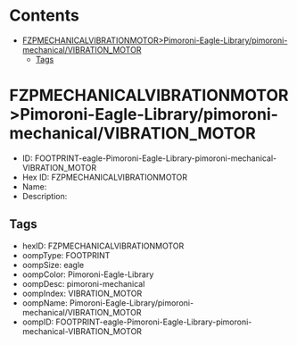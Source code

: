 



Contents
========

* [FZPMECHANICALVIBRATIONMOTOR>Pimoroni-Eagle-Library/pimoroni-mechanical/VIBRATION_MOTOR](#fzpmechanicalvibrationmotorpimoroni-eagle-librarypimoroni-mechanicalvibration_motor)
	* [Tags](#tags)

# FZPMECHANICALVIBRATIONMOTOR>Pimoroni-Eagle-Library/pimoroni-mechanical/VIBRATION_MOTOR

- ID: FOOTPRINT-eagle-Pimoroni-Eagle-Library-pimoroni-mechanical-VIBRATION_MOTOR
- Hex ID: FZPMECHANICALVIBRATIONMOTOR
- Name: 
- Description: 

## Tags

- hexID: FZPMECHANICALVIBRATIONMOTOR
- oompType: FOOTPRINT
- oompSize: eagle
- oompColor: Pimoroni-Eagle-Library
- oompDesc: pimoroni-mechanical
- oompIndex: VIBRATION_MOTOR
- oompName: Pimoroni-Eagle-Library/pimoroni-mechanical/VIBRATION_MOTOR
- oompID: FOOTPRINT-eagle-Pimoroni-Eagle-Library-pimoroni-mechanical-VIBRATION_MOTOR
